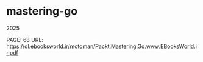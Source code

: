 # mastering-go
2025

PAGE: 68
URL: https://dl.ebooksworld.ir/motoman/Packt.Mastering.Go.www.EBooksWorld.ir.pdf
